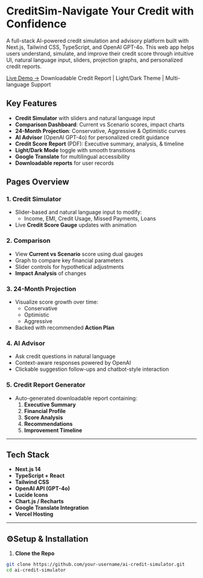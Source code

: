 # CreditSim-Navigate Your Credit with Confidence

A full-stack AI-powered credit simulation and advisory platform built with Next.js, Tailwind CSS, TypeScript, and OpenAI GPT-4o. This web app helps users understand, simulate, and improve their credit score through intuitive UI, natural language input, sliders, projection graphs, and personalized credit reports.

[Live Demo →](https://your-vercel-url.vercel.app) 
Downloadable Credit Report | Light/Dark Theme | Multi-language Support


## Key Features


-  **Credit Simulator** with sliders and natural language input
- **Comparison Dashboard**: Current vs Scenario scores, impact charts
- **24-Month Projection**: Conservative, Aggressive & Optimistic curves
- **AI Advisor** (OpenAI GPT-4o) for personalized credit guidance
- **Credit Score Report** (PDF): Executive summary, analysis, & timeline
- **Light/Dark Mode** toggle with smooth transitions
- **Google Translate** for multilingual accessibility
- **Downloadable reports** for user records

## Pages Overview

### 1. Credit Simulator
- Slider-based and natural language input to modify:
  - Income, EMI, Credit Usage, Missed Payments, Loans
- Live **Credit Score Gauge** updates with animation

### 2. Comparison
- View **Current vs Scenario** score using dual gauges
- Graph to compare key financial parameters
- Slider controls for hypothetical adjustments
- **Impact Analysis** of changes

### 3. 24-Month Projection
- Visualize score growth over time:
  - Conservative
  - Optimistic
  - Aggressive
- Backed with recommended **Action Plan**

### 4. AI Advisor
- Ask credit questions in natural language
- Context-aware responses powered by OpenAI
- Clickable suggestion follow-ups and chatbot-style interaction

### 5. Credit Report Generator
- Auto-generated downloadable report containing:
  1. **Executive Summary**
  2. **Financial Profile**
  3. **Score Analysis**
  4. **Recommendations**
  5. **Improvement Timeline**

---

## Tech Stack

- **Next.js 14**
- **TypeScript + React**
- **Tailwind CSS**
- **OpenAI API (GPT-4o)**
- **Lucide Icons**
- **Chart.js / Recharts**
- **Google Translate Integration**
- **Vercel Hosting**

---

## ⚙Setup & Installation

1. **Clone the Repo**
```bash
git clone https://github.com/your-username/ai-credit-simulator.git
cd ai-credit-simulator
